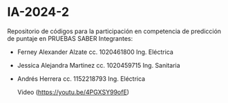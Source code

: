 # IA-2024-2
Repositorio de códigos para la participación en competencia de predicción de puntaje en PRUEBAS SABER
Integrantes:
- Ferney Alexander Alzate cc. 1020461800 Ing. Eléctrica
- Jessica Alejandra Martinez cc. 1020459715 Ing. Sanitaria
- Andrés Herrera cc. 1152218793 Ing. Eléctrica

  Video (https://youtu.be/4PGXSY99ofE)
